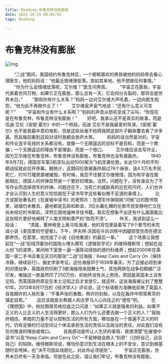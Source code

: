 ```yaml
---
title: Reading-布鲁克林没有膨胀
date: 2022-10-25 00:05:55
tags: Reading

---
```


# 布鲁克林没有膨胀

![img](https://www.redditstatic.com/desktop2x/img/renderTimingPixel.png)

　　“二战”期间，美国纽约布鲁克林区，一个郁郁寡欢的男孩被他的妈妈带去看心理医生，他的妈妈说：“他最近情绪很低落，突如其来地，他不想做任何事情。”
　　“你为什么会情绪低落呢，艾尔维？”医生问男孩。
　　“宇宙正在膨胀，宇宙代表着世间万物，如果它正在膨胀，那么总有一天，它会四分五裂的，那将会是世界末日。”
　　“那和你有什么关系？”妈妈一边对艾尔维大声吼着，一边向医生抱怨，“他为此不再做作业了！”
　　艾尔维瓮声瓮气地说：“还有什么意义可言呢？”
　　“宇宙和作业有什么关系啊？”妈妈的声音从怒吼变成了尖叫，“你现在是在布鲁克林，布鲁克林没有膨胀！”
　　好吧，我承认这不是真实的故事，而是伍迪·艾伦《安妮·霍尔》中的一个桥段。伍迪·艾伦不是我最爱的导演，《安妮·霍尔》也不是我最中意的电影，但是这些丝毫不妨碍我把这部片子翻来覆去看了许多遍，而且每回看到这段对话时我都会放声大笑。
　　妈妈的话当然是对的，宇宙和作业连半毛钱的关系都没有。就像一个无限遥远的目标不是目标，而是一个欺骗；一个无限遥远的理由不是理由，而是一个借口。
　　艾尔维应该去写作业，因为艾尔维在布鲁克林，布鲁克林没有膨胀，布鲁克林也没有被轰炸。
　　1940年9月7日，德国空军第2航空队出动1000架次飞机空袭伦敦，长达10个月的不列颠战役就此拉开序幕。据统计，这期间伦敦被轰炸超过76个昼夜，逾4.3万名市民死亡，约10万幢房屋被摧毁。有时候，我忍不住替艾尔维惋惜，因为和宇宙在膨胀相比，德国人的炸弹显然是一个更好的理由。当然，问题在于，没有谁会为了不写作业而选择德军的炸弹，问题还在于，当死亡的威胁真的近在咫尺时，人们也许才会认识到人生的意义恰恰就在于读书写字这些看似微不足道的事情上。
　　比方说那张著名的《在废墟中读书》的老照片：在德军炸弹刚刚“问候”过的图书馆里，硝烟仍未散去，遍地都是瓦砾和断梁，3位头戴礼帽的伦敦市民安静地伫立在尚未倾圮的书架前，浑然忘我地凝神寻找书籍。我实在想象不出还有什么画面能比这张照片更好地阐释了人类文明和尊严的“败而不溃”。
　　昨天，我读到这么一段话：
　　“清晨，塞林格登上奥马哈海滩，他的背包里装着写了6个章节的未完成小说《麦田里的守望者》。下午，伊夫林·沃因在伞兵训练中因腿部受伤而在德文郡养伤，在那里，他完成了小说《旧地重游》的最后一章。”
　　这个场景让我想起在“一战”前线顶着协约国炮火埋头撰写《逻辑哲学论》的维特根斯坦；想起在战火纷飞的波黑，某间地下室里一遍一遍挥动球拍的德约科维奇；想起2000年在英国一家二手书店重见天日的那张“二战”旧海报：Keep Calm and Carry On（保持冷静，继续前行）。据史学家考证，这份海报印于1939年春天，为了迎接必将到来的对德战争，英国政府印刷了3款海报用来鼓舞士气，其他两款在战争初期被广泛印发，唯独这一款虽然印了250万份，却始终没有派上用场，原因是英国本土没有沦陷，而英国政府原定在本土沦陷之后才发放它。就这样，这张海报被尘封了整整61年。2013年8月17日的《经济学人》评论说，这个标语极为准确地反映了英国人自我期许的人格形象：“不事声张的勇敢，稍许的刻板，以及在轰炸中照常煮茶的镇定自若。”
　　这应该就是古希腊人和古罗马人心向往之的“德性”吧。
　　在《理想国》中，柏拉图借苏格拉底之口问道：“如果正义就是强者的利益，如果不正义的人比正义的人生活得更好，那么人们为什么还要去做一个正义的人？”我始终相信，黑暗的力量不足以控制生活的所有方面，哪怕是在一个普遍不正义的时代，仍有足够的行动空间让个体去承担生活的责任以及政治的责任，对此我们没有任何推诿的理由或借口。
　　自我感动是件让人生厌的事情，我很清楚“在废墟中读书”以及“Keep Calm and Carry On”一不留神就会跌入“刻奇”（讨好自己，迎合自己）的陷阱。维特根斯坦说，哪怕你意识到生活在根本上的不安全，意识到根基随时会垮掉，也“决不可因此戏剧化，对此你必须提防”。
　　宇宙正在膨胀，世界末日终有一天会来临，但是在此之前，请让我们牢记，布鲁克林没有膨胀。
